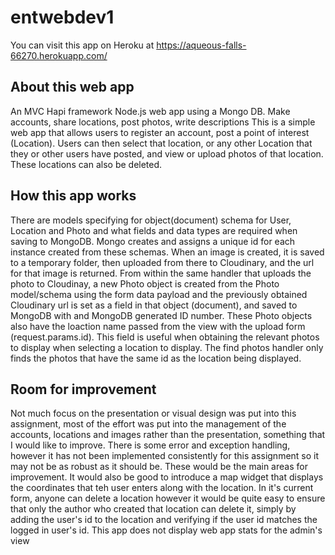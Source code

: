# entwebdev1
You can visit this app on Heroku at https://aqueous-falls-66270.herokuapp.com/

<h2>About this web app </h2>
An MVC Hapi framework Node.js web app using a Mongo DB. Make accounts, share locations, post photos, write descriptions
This is a simple web app that allows users to register an account, post a point of interest (Location). 
Users can then select that location, or any other Location that they or other users have posted, and view or
upload photos of that location. These locations can also be deleted. 

<h2>How this app works</h2>
There are models specifying for object(document) schema for User, Location and Photo and what fields and data types are required when saving to MongoDB. Mongo creates and assigns a unique id for each instance created from these schemas.
When an image is created, it is saved to a temporary folder, then uploaded from there to Cloudinary, and the url for that 
image is returned. From within the same handler that uploads the photo to Cloudinay, a new Photo object is created from the Photo model/schema using the form data payload and the previously obtained Cloudinary url is set as a field in that object (document), and saved to MongoDB with and MongoDB generated ID number. These Photo objects also have the loaction name passed from the view with the upload form (request.params.id). This field is useful when obtaining the relevant photos to display when selecting a location to display. The find photos handler only finds the photos that have the same id as the location being displayed.

<h2>Room for improvement</h2>
Not much focus on the presentation or visual design was put into this assignment, most of the effort was put into the
management of the accounts, locations and images rather than the presentation, something that I would like to improve.
There is some error and exception handling, however it has not been implemented consistently for this assignment so it
may not be as robust as it should be. These would be the main areas for improvement. It would also be good to introduce a map widget that displays the coordinates that teh user enters along with the location. In it's current form, anyone can delete a location however it would be quite easy to ensure that only the author who created that location can delete it, simply by adding
the user's id to the location and verifying if the user id matches the logged in user's id. This app does not display web app stats for the admin's view

